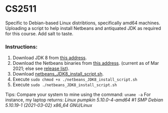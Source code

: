 # CS2511
Specific to Debian-based Linux distribtions, specifically amd64 machines. 
Uploading a script to help install Netbeans and antiquated JDK as required for this course.
Add salt to taste.

### Instructions:
1. Download JDK 8 from [this address](https://www.oracle.com/java/technologies/javase/javase-jdk8-downloads.html#license-lightbox).
2. Download the Netbeans binaries from [this address](https://netbeans.apache.org/download/nb123/nb123.html). (current as of Mar 2021; else see [release list](https://netbeans.apache.org/download/index.html)).
3. Download [netbeans_JDK8_install_script.sh](https://github.com/alex-haw/CS2511/blob/main/netbeans_JDK8_install_script.sh).
4. Execute `sudo chmod +x ./netbeans_JDK8_install_script.sh`
5. Execute `sudo ./netbeans_JDK8_install_script.sh`

Tips: 
Compare your system to mine using the command: `uname -a`
For instance, my laptop returns: *Linux pumpkin 5.10.0-4-amd64 #1 SMP Debian 5.10.19-1 (2021-03-02) x86_64 GNU/Linux*
